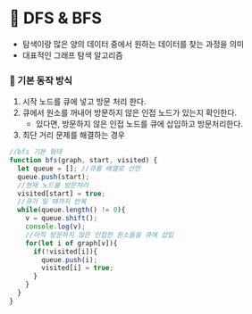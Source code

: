 # 🚀 DFS & BFS 

- 탐색이랑 많은 양의 데이터 중에서 원하는 데이터를 찾는 과정을 의미
- 대표적인 그래프 탐색 알고리즘

### 📂 기본 동작 방식
1. 시작 노드를 큐에 넣고 방문 처리 한다.
2. 큐에서 원소를 꺼내어 방문하지 않은 인접 노드가 있는지 확인한다.
   - 있다면, 방문하지 않은 인접 노드를 큐에 삽입하고 방문처리한다.
3. 최단 거리 문제를 해결하는 경우

```js
//bfs 기본 형태
function bfs(graph, start, visited) {
  let queue = []; //큐를 배열로 선언
  queue.push(start);
  //현재 노드를 방문처리
  visited[start] = true;
  //큐가 빌 때까지 반복
  while(queue.length() != 0){
    v = queue.shift();
    console.log(v);
    //아직 방문하지 않은 인접한 원소들을 큐에 삽입
    for(let i of graph[v]){
      if(!visited[i]){
        queue.push(i);
        visited[i] = true;
      }
    }
  }
}
```
